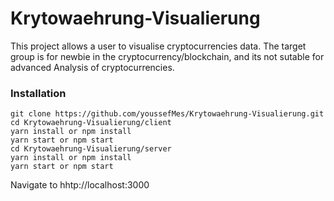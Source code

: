 # Krytowaehrung-Visualierung
This project allows a user to visualise cryptocurrencies data. The target group is for newbie in the cryptocurrency/blockchain, and its not sutable for advanced Analysis of cryptocurrencies.

### Installation
```
git clone https://github.com/youssefMes/Krytowaehrung-Visualierung.git
cd Krytowaehrung-Visualierung/client
yarn install or npm install
yarn start or npm start 
cd Krytowaehrung-Visualierung/server
yarn install or npm install
yarn start or npm start 
```
Navigate to hhtp://localhost:3000
